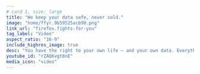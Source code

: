 ```yaml
---
# card 1, size: large
title: "We keep your data safe, never sold."
image: "home/ffyr.9b59525acb90.png"
link_url: "firefox.fights-for-you"
tag_label: "Video"
aspect_ratio: "16-9"
include_highres_image: true
desc: "You have the right to your own life — and your own data. Everything we make and do fights for you."
youtube_id: "rZAQ6vgt8nE"
media_icon: "video"
---
```

